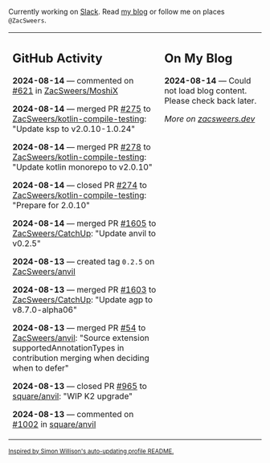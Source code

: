 Currently working on [Slack](https://slack.com/). Read [my blog](https://zacsweers.dev/) or follow me on places `@ZacSweers`.

<table><tr><td valign="top" width="60%">

## GitHub Activity
<!-- githubActivity starts -->
**2024-08-14** — commented on [#621](https://github.com/ZacSweers/MoshiX/pull/621#issuecomment-2287878928) in [ZacSweers/MoshiX](https://github.com/ZacSweers/MoshiX)

**2024-08-14** — merged PR [#275](https://github.com/ZacSweers/kotlin-compile-testing/pull/275) to [ZacSweers/kotlin-compile-testing](https://github.com/ZacSweers/kotlin-compile-testing): "Update ksp to v2.0.10-1.0.24"

**2024-08-14** — merged PR [#278](https://github.com/ZacSweers/kotlin-compile-testing/pull/278) to [ZacSweers/kotlin-compile-testing](https://github.com/ZacSweers/kotlin-compile-testing): "Update kotlin monorepo to v2.0.10"

**2024-08-14** — closed PR [#274](https://github.com/ZacSweers/kotlin-compile-testing/pull/274) to [ZacSweers/kotlin-compile-testing](https://github.com/ZacSweers/kotlin-compile-testing): "Prepare for 2.0.10"

**2024-08-14** — merged PR [#1605](https://github.com/ZacSweers/CatchUp/pull/1605) to [ZacSweers/CatchUp](https://github.com/ZacSweers/CatchUp): "Update anvil to v0.2.5"

**2024-08-13** — created tag `0.2.5` on [ZacSweers/anvil](https://github.com/ZacSweers/anvil)

**2024-08-13** — merged PR [#1603](https://github.com/ZacSweers/CatchUp/pull/1603) to [ZacSweers/CatchUp](https://github.com/ZacSweers/CatchUp): "Update agp to v8.7.0-alpha06"

**2024-08-13** — merged PR [#54](https://github.com/ZacSweers/anvil/pull/54) to [ZacSweers/anvil](https://github.com/ZacSweers/anvil): "Source extension supportedAnnotationTypes in contribution merging when deciding when to defer"

**2024-08-13** — closed PR [#965](https://github.com/square/anvil/pull/965) to [square/anvil](https://github.com/square/anvil): "WIP K2 upgrade"

**2024-08-13** — commented on [#1002](https://github.com/square/anvil/pull/1002#issuecomment-2287091675) in [square/anvil](https://github.com/square/anvil)
<!-- githubActivity ends -->
</td><td valign="top" width="40%">

## On My Blog
<!-- blog starts -->
**2024-08-14** — Could not load blog content. Please check back later.
<!-- blog ends -->
_More on [zacsweers.dev](https://zacsweers.dev/)_
</td></tr></table>

<sub><a href="https://simonwillison.net/2020/Jul/10/self-updating-profile-readme/">Inspired by Simon Willison's auto-updating profile README.</a></sub>